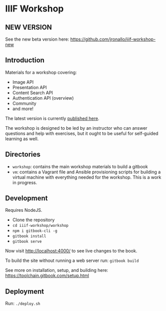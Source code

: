 # IIIF Workshop

## NEW VERSION

See the new beta version here: https://github.com/jronallo/iiif-workshop-new

## Introduction

Materials for a workshop covering:
- Image API
- Presentation API
- Content Search API
- Authentication API (overview)
- Community
- and more!

The latest version is currently [published here](http://ronallo.com/iiif-workshop).

The workshop is designed to be led by an instructor who can answer questions and help with exercises, but it ought to be useful for self-guided learning as well.

## Directories

- `workshop`: contains the main workshop materials to build a gitbook
- `vm`: contains a Vagrant file and Ansible provisioning scripts for building a virtual machine with everything needed for the workshop. This is a work in progress.

## Development

Requires NodeJS.

- Clone the repository
- `cd iiif-workshop/workshop`
- `npm i gitbook-cli -g`
- `gitbook install`
- `gitbook serve`

Now visit <http://localhost:4000/> to see live changes to the book.

To build the site without running a web server run: `gitbook build`

See more on installation, setup, and building here: <https://toolchain.gitbook.com/setup.html>

## Deployment

Run: `./deploy.sh`
